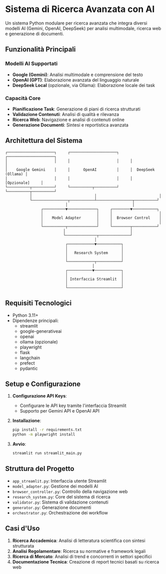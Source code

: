 # Sistema di Ricerca Avanzata con AI

Un sistema Python modulare per ricerca avanzata che integra diversi modelli AI (Gemini, OpenAI, DeepSeek) per analisi multimodale, ricerca web e generazione di documenti.

## Funzionalità Principali

### Modelli AI Supportati
- **Google (Gemini)**: Analisi multimodale e comprensione del testo
- **OpenAI (GPT)**: Elaborazione avanzata del linguaggio naturale
- **DeepSeek Local** (opzionale, via Ollama): Elaborazione locale dei task

### Capacità Core
- **Pianificazione Task**: Generazione di piani di ricerca strutturati
- **Validazione Contenuti**: Analisi di qualità e rilevanza
- **Ricerca Web**: Navigazione e analisi di contenuti online
- **Generazione Documenti**: Sintesi e reportistica avanzata

## Architettura del Sistema

```
┌─────────────────────┐     ┌─────────────────────┐     ┌─────────────────────┐
│                     │     │                     │     │                     │
│    Google Gemini    │     │      OpenAI         │     │  DeepSeek (Ollama) │
│                     │     │                     │     │     [Opzionale]     │
└──────────┬──────────┘     └──────────┬──────────┘     └──────────┬──────────┘
           │                            │                            │
           └────────────────┬───────────┴────────────────┬──────────┘
                           │                             │
                ┌──────────▼─────────────┐     ┌────────▼───────────┐
                │                        │     │                     │
                │    Model Adapter       │     │  Browser Control    │
                │                        │     │                     │
                └──────────┬─────────────┘     └────────┬───────────┘
                          │                             │
                          └──────────────┬──────────────┘
                                        │
                           ┌────────────▼───────────┐
                           │                        │
                           │   Research System      │
                           │                        │
                           └────────────┬───────────┘
                                       │
                           ┌───────────▼────────────┐
                           │                        │
                           │ Interfaccia Streamlit  │
                           │                        │
                           └────────────────────────┘
```

## Requisiti Tecnologici

- Python 3.11+
- Dipendenze principali:
  - streamlit
  - google-generativeai
  - openai
  - ollama (opzionale)
  - playwright
  - flask
  - langchain
  - prefect
  - pydantic

## Setup e Configurazione

1. **Configurazione API Keys**:
   - Configurare le API key tramite l'interfaccia Streamlit
   - Supporto per Gemini API e OpenAI API

2. **Installazione**:
   ```bash
   pip install -r requirements.txt
   python -m playwright install
   ```

3. **Avvio**:
   ```bash
   streamlit run streamlit_main.py
   ```

## Struttura del Progetto

- `app_streamlit.py`: Interfaccia utente Streamlit
- `model_adapter.py`: Gestione dei modelli AI
- `browser_controller.py`: Controllo della navigazione web
- `research_system.py`: Core del sistema di ricerca
- `validator.py`: Sistema di validazione contenuti
- `generator.py`: Generazione documenti
- `orchestrator.py`: Orchestrazione dei workflow


## Casi d'Uso

1. **Ricerca Accademica**: Analisi di letteratura scientifica con sintesi strutturata
2. **Analisi Regolamentare**: Ricerca su normative e framework legali
3. **Ricerca di Mercato**: Analisi di trend e concorrenti in settori specifici
4. **Documentazione Tecnica**: Creazione di report tecnici basati su ricerca web